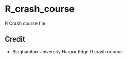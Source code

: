 # R_crash_course
R Crash course file


## Credit
- Binghamton University Harpur Edge R crash course
